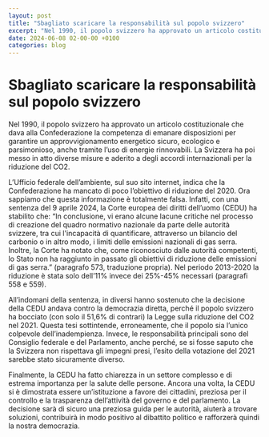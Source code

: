 ```yaml
---
layout: post
title: "Sbagliato scaricare la responsabilità sul popolo svizzero"
excerpt: "Nel 1990, il popolo svizzero ha approvato un articolo costituzionale che dava alla Confederazione la competenza di emanare disposizioni per garantire un approvvigionamento energetico sicuro, ecologico e parsimonioso, anche tramite l’uso di energie rinnovabili. La Svizzera ha poi messo in atto diverse misure e..."
date: 2024-06-08 02-00-00 +0100
categories: blog
---
```


# Sbagliato scaricare la responsabilità sul popolo svizzero

Nel 1990, il popolo svizzero ha approvato un articolo costituzionale che dava alla Confederazione la competenza di emanare disposizioni per garantire un approvvigionamento energetico sicuro, ecologico e parsimonioso, anche tramite l’uso di energie rinnovabili. La Svizzera ha poi messo in atto diverse misure e aderito a degli accordi internazionali per la riduzione del CO2.

L’Ufficio federale dell’ambiente, sul suo sito internet, indica che la Confederazione ha mancato di poco l’obiettivo di riduzione del 2020\. Ora sappiamo che questa informazione è totalmente falsa. Infatti, con una sentenza del 9 aprile 2024, la Corte europea dei diritti dell’uomo (CEDU) ha stabilito che: “In conclusione, vi erano alcune lacune critiche nel processo di creazione del quadro normativo nazionale da parte delle autorità svizzere, tra cui l'incapacità di quantificare, attraverso un bilancio del carbonio o in altro modo, i limiti delle emissioni nazionali di gas serra. Inoltre, la Corte ha notato che, come riconosciuto dalle autorità competenti, lo Stato non ha raggiunto in passato gli obiettivi di riduzione delle emissioni di gas serra.” (paragrafo 573, traduzione propria). Nel periodo 2013-2020 la riduzione è stata solo dell’11% invece dei 25%-45% necessari (paragrafi 558 e 559).

All’indomani della sentenza, in diversi hanno sostenuto che la decisione della CEDU andava contro la democrazia diretta, perché il popolo svizzero ha bocciato (con solo il 51,6% di contrari) la Legge sulla riduzione del CO2 nel 2021\. Questa tesi sottintende, erroneamente, che il popolo sia l’unico colpevole dell’inadempienza. Invece, le responsabilità principali sono del Consiglio federale e del Parlamento, anche perché, se si fosse saputo che la Svizzera non rispettava gli impegni presi, l’esito della votazione del 2021 sarebbe stato sicuramente diverso.

Finalmente, la CEDU ha fatto chiarezza in un settore complesso e di estrema importanza per la salute delle persone. Ancora una volta, la CEDU si è dimostrata essere un’istituzione a favore dei cittadini, preziosa per il controllo e la trasparenza dell’attività del governo e del parlamento. La decisione sarà di sicuro una preziosa guida per le autorità, aiuterà a trovare soluzioni, contribuirà in modo positivo al dibattito politico e rafforzerà quindi la nostra democrazia.

